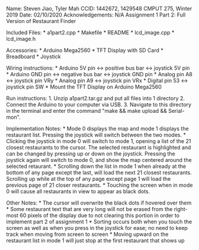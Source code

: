Name: Steven Jiao, Tyler Mah
CCID: 1442672, 1429548
CMPUT 275, Winter 2019
Date: 02/10/2020
Acknowledgements: N/A
Assignment 1 Part 2: Full Version of Restaurant Finder

Included Files:
	* a1part2.cpp
	* Makefile
	* README
	* lcd_image.cpp
	* lcd_image.h

Accessories:
	* Arduino Mega2560
	* TFT Display with SD Card
	* Breadboard
	* Joystick

Wiring instructions:
	* Arduino 5V pin <-> positive bus bar <-> joystick 5V pin
	* Arduino GND pin <-> negative bus bar <-> joystick GND pin
	* Analog pin A8 <-> joystick pin VRy
	* Analog pin A9 <-> joystick pin VRx
	* Digital pin 53 <-> joystick pin SW
	* Mount the TFT Display on Arduino Mega2560

Run instructions:
	1. Unzip a1part2.tar.gz and put all files into 1 directory
	2. Connect the Arduino to your computer via USB.
	3. Navigate to this directory in the terminal and enter the command "make && make upload && Serial-mon". 

Implementation Notes:
	* Mode 0 displays the map and mode 1 displays the restaurant list. Pressing the joystick will switch between the two modes.
	* Clicking the joystick in mode 0 will switch to mode 1, opening a list of the 21 closest restaurants to the cursor. The selected restaurant is highlighted and can be changed by pressing up or down on the joystick. Pressing the joystick again will switch to mode 0, and show the map centered around the selected retaurant.
	* Scrolling down the list in mode 1 when already at the bottom of any page except the last, will load the next 21 closest restaurants. Scrolling up while at the top of any page except page 1 will load the previous page of 21 closer restaurants.
	* Touching the screen when in mode 0 will cause all restaurants in view to appear as black dots.

Other Notes:
	* The cursor will overwrite the black dots if hovered over them
	* Some restaurant text that are very long will not be erased from the right-most 60 pixels of the display due to not clearing this portion in order to implement part 2 of assignment 1
	* Sorting occurs both when you touch the screen as well as when you press in the joystick for ease; no need to keep track when moving from screen to screen
	* Moving upward on the restaurant list in mode 1 will just stop at the first restaurant that shows up
